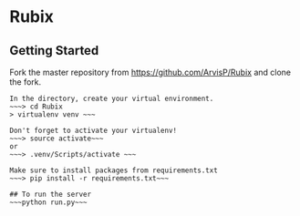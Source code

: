 # Rubix
## Getting Started
Fork the master repository from https://github.com/ArvisP/Rubix and clone the fork.
~~~> git clone https://github.com/<yourusername>/Rubix.git ~~~
In the directory, create your virtual environment.
~~~> cd Rubix
> virtualenv venv ~~~

Don't forget to activate your virtualenv!
~~~> source activate~~~
or
~~~> .venv/Scripts/activate ~~~

Make sure to install packages from requirements.txt
~~~> pip install -r requirements.txt~~~

## To run the server
~~~python run.py~~~